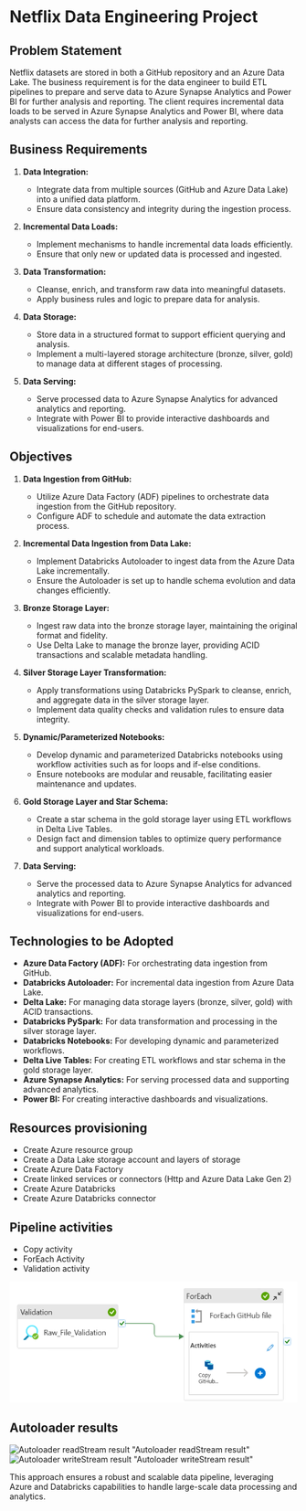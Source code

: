 # Netflix Data Engineering Project

## Problem Statement

Netflix datasets are stored in both a GitHub repository and an Azure Data Lake. The business requirement is for the data engineer to build ETL pipelines to prepare and serve data to Azure Synapse Analytics and Power BI for further analysis and reporting. The client requires incremental data loads to be served in Azure Synapse Analytics and Power BI, where data analysts can access the data for further analysis and reporting.

## Business Requirements

1. **Data Integration:**
   - Integrate data from multiple sources (GitHub and Azure Data Lake) into a unified data platform.
   - Ensure data consistency and integrity during the ingestion process.

2. **Incremental Data Loads:**
   - Implement mechanisms to handle incremental data loads efficiently.
   - Ensure that only new or updated data is processed and ingested.

3. **Data Transformation:**
   - Cleanse, enrich, and transform raw data into meaningful datasets.
   - Apply business rules and logic to prepare data for analysis.

4. **Data Storage:**
   - Store data in a structured format to support efficient querying and analysis.
   - Implement a multi-layered storage architecture (bronze, silver, gold) to manage data at different stages of processing.

5. **Data Serving:**
   - Serve processed data to Azure Synapse Analytics for advanced analytics and reporting.
   - Integrate with Power BI to provide interactive dashboards and visualizations for end-users.

## Objectives

1. **Data Ingestion from GitHub:**
   - Utilize Azure Data Factory (ADF) pipelines to orchestrate data ingestion from the GitHub repository.
   - Configure ADF to schedule and automate the data extraction process.

2. **Incremental Data Ingestion from Data Lake:**
   - Implement Databricks Autoloader to ingest data from the Azure Data Lake incrementally.
   - Ensure the Autoloader is set up to handle schema evolution and data changes efficiently.

3. **Bronze Storage Layer:**
   - Ingest raw data into the bronze storage layer, maintaining the original format and fidelity.
   - Use Delta Lake to manage the bronze layer, providing ACID transactions and scalable metadata handling.

4. **Silver Storage Layer Transformation:**
   - Apply transformations using Databricks PySpark to cleanse, enrich, and aggregate data in the silver storage layer.
   - Implement data quality checks and validation rules to ensure data integrity.

5. **Dynamic/Parameterized Notebooks:**
   - Develop dynamic and parameterized Databricks notebooks using workflow activities such as for loops and if-else conditions.
   - Ensure notebooks are modular and reusable, facilitating easier maintenance and updates.

6. **Gold Storage Layer and Star Schema:**
   - Create a star schema in the gold storage layer using ETL workflows in Delta Live Tables.
   - Design fact and dimension tables to optimize query performance and support analytical workloads.

7. **Data Serving:**
   - Serve the processed data to Azure Synapse Analytics for advanced analytics and reporting.
   - Integrate with Power BI to provide interactive dashboards and visualizations for end-users.

## Technologies to be Adopted

- **Azure Data Factory (ADF):** For orchestrating data ingestion from GitHub.
- **Databricks Autoloader:** For incremental data ingestion from Azure Data Lake.
- **Delta Lake:** For managing data storage layers (bronze, silver, gold) with ACID transactions.
- **Databricks PySpark:** For data transformation and processing in the silver storage layer.
- **Databricks Notebooks:** For developing dynamic and parameterized workflows.
- **Delta Live Tables:** For creating ETL workflows and star schema in the gold storage layer.
- **Azure Synapse Analytics:** For serving processed data and supporting advanced analytics.
- **Power BI:** For creating interactive dashboards and visualizations.

## Resources provisioning
- Create Azure resource group
- Create a Data Lake storage account and layers of storage
- Create Azure Data Factory
- Create linked services or connectors (Http and Azure Data Lake Gen 2)
- Create Azure Databricks
- Create Azure Databricks connector

## Pipeline activities
- Copy activity
- ForEach Activity
- Validation activity

![Azure Data Factory Pipeline Activities](Images/Netflix_ADF_pipline.png)

## Autoloader results
![Autoloader readStream result]() "Autoloader readStream result"
![Autoloader writeStream result]() "Autoloader writeStream result"

This approach ensures a robust and scalable data pipeline, leveraging Azure and Databricks capabilities to handle large-scale data processing and analytics.
